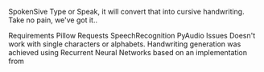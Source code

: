 SpokenSive
Type or Speak, it will convert that into cursive handwriting. Take no pain, we've got it..

Requirements
Pillow
Requests
SpeechRecognition
PyAudio
Issues
Doesn't work with single characters or alphabets.
Handwriting generation was achieved using Recurrent Neural Networks based on an implementation from